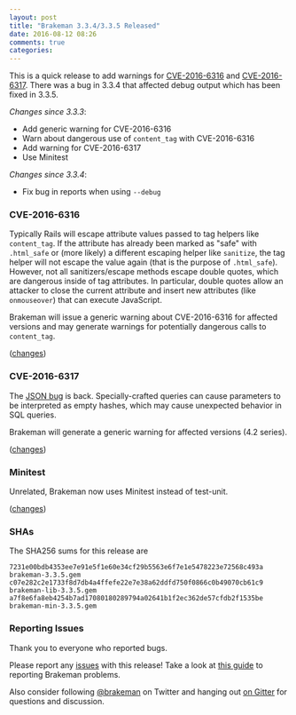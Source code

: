 ```yaml
---
layout: post
title: "Brakeman 3.3.4/3.3.5 Released"
date: 2016-08-12 08:26
comments: true
categories: 
---
```


This is a quick release to add warnings for [CVE-2016-6316](https://groups.google.com/d/msg/ruby-security-ann/8B2iV2tPRSE/JkjCJkSoCgAJ) and [CVE-2016-6317](https://groups.google.com/d/msg/ruby-security-ann/WccgKSKiPZA/9DrsDVSoCgAJ). There was a bug in 3.3.4 that affected debug output which has been fixed in 3.3.5.

*Changes since 3.3.3*:

* Add generic warning for CVE-2016-6316
* Warn about dangerous use of `content_tag` with CVE-2016-6316
* Add warning for CVE-2016-6317
* Use Minitest

*Changes since 3.3.4*:

* Fix bug in reports when using `--debug` 

### CVE-2016-6316

Typically Rails will escape attribute values passed to tag helpers like `content_tag`. If the attribute has already been marked as "safe" with `.html_safe` or (more likely) a different escaping helper like `sanitize`, the tag helper will not escape the value again (that is the purpose of `.html_safe`). However, not all sanitizers/escape methods escape double quotes, which are dangerous inside of tag attributes. In particular, double quotes allow an attacker to close the current attribute and insert new attributes (like `onmouseover`) that can execute JavaScript.

Brakeman will issue a generic warning about CVE-2016-6316 for affected versions and may generate warnings for potentially dangerous calls to `content_tag`.

([changes](https://github.com/presidentbeef/brakeman/pull/917))

### CVE-2016-6317

The [JSON bug](https://groups.google.com/d/msg/rubyonrails-security/8SA-M3as7A8/Mr9fi9X4kNgJ) is back. Specially-crafted queries can cause parameters to be interpreted as empty hashes, which may cause unexpected behavior in SQL queries.

Brakeman will generate a generic warning for affected versions (4.2 series).

([changes](https://github.com/presidentbeef/brakeman/pull/918))

### Minitest

Unrelated, Brakeman now uses Minitest instead of test-unit.

([changes](https://github.com/presidentbeef/brakeman/pull/912/))

### SHAs

The SHA256 sums for this release are

    7231e00bdb4353ee7e91e5f1e60e34cf29b5563e6f7e1e5478223e72568c493a  brakeman-3.3.5.gem
    c07e282c2e1733f8d7db4a4ffefe22e7e38a62ddfd750f0866c0b49070cb61c9  brakeman-lib-3.3.5.gem
    a7f8e6fa8eb4254b7ad17080180289794a02641b1f2ec362de57cfdb2f1535be  brakeman-min-3.3.5.gem

### Reporting Issues

Thank you to everyone who reported bugs.

Please report any [issues](https://github.com/presidentbeef/brakeman/issues) with this release! Take a look at [this guide](https://github.com/presidentbeef/brakeman/wiki/How-to-Report-a-Brakeman-Issue) to reporting Brakeman problems.

Also consider following [@brakeman](https://twitter.com/brakeman) on Twitter and hanging out [on Gitter](https://gitter.im/presidentbeef/brakeman) for questions and discussion.
